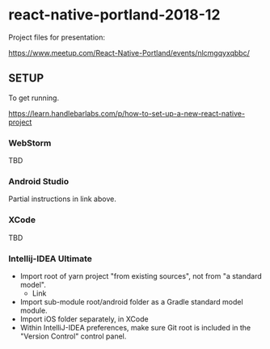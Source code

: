 # react-native-portland-2018-12

Project files for presentation:

https://www.meetup.com/React-Native-Portland/events/nlcmgqyxqbbc/


## SETUP

To get running.

https://learn.handlebarlabs.com/p/how-to-set-up-a-new-react-native-project

### WebStorm

TBD

### Android Studio

Partial instructions in link above.

### XCode

TBD

### Intellij-IDEA Ultimate

* Import root of yarn project "from existing sources", not from "a standard model".
  -  Link 
* Import sub-module root/android folder as a Gradle standard model module.
* Import iOS folder separately, in XCode
* Within IntelliJ-IDEA preferences, make sure Git root is included in the "Version Control" control panel.

